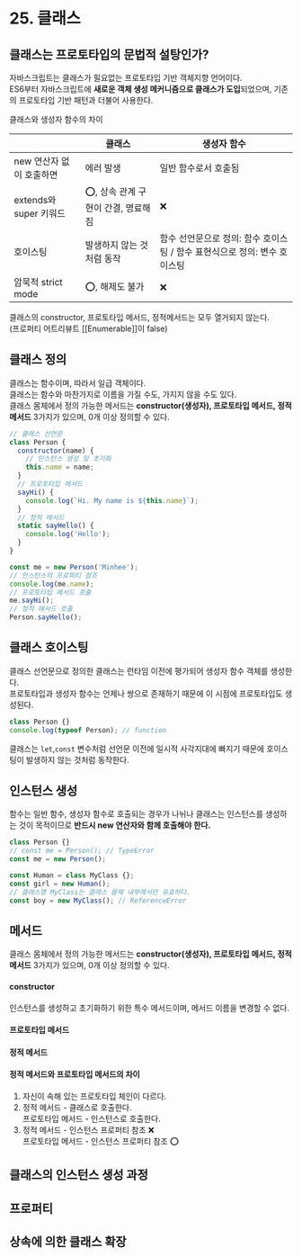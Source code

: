 # 25. 클래스
## 클래스는 프로토타입의 문법적 설탕인가?
자바스크립트는 클래스가 필요없는 프로토타입 기반 객체지향 언어이다.            
ES6부터 자바스크립트에 **새로운 객체 생성 메커니즘으로 클래스가 도입**되었으며, 기존의 프로토타입 기반 패턴과 더불어 사용한다.            
            
클래스와 생성자 함수의 차이            
            
||클래스|생성자 함수|            
|---|---|---|            
|new 연산자 없이 호출하면|에러 발생|일반 함수로서 호출됨|            
|extends와 super 키워드|⭕, 상속 관계 구현이 간결, 명료해짐|❌|            
|호이스팅|발생하지 않는 것처럼 동작|함수 선언문으로 정의: 함수 호이스팅 / 함수 표현식으로 정의: 변수 호이스팅|            
|암묵적 strict mode|⭕, 해제도 불가|❌|            
클래스의 constructor, 프로토타입 메서드, 정적메서드는 모두 열거되지 않는다.             
(프로퍼티 어트리뷰트 [[Enumerable]]이 false)            
            
## 클래스 정의
클래스는 함수이며, 따라서 일급 객체이다.            
클래스는 함수와 마찬가지로 이름을 가질 수도, 가지지 않을 수도 있다.            
클래스 몸체에서 정의 가능한 메서드는 **constructor(생성자), 프로토타입 메서드, 정적 메서드** 3가지가 있으며, 0개 이상 정의할 수 있다.            
```js
// 클래스 선언문
class Person {
  constructor(name) {
    // 인스턴스 생성 및 초기화
    this.name = name;
  }
  // 프로토타입 메서드
  sayHi() {
    console.log(`Hi. My name is ${this.name}`);
  }
  // 정적 메서드
  static sayHello() {
    console.log('Hello');
  }
}

const me = new Person('Minhee');
// 인스턴스의 프로퍼티 참조
console.log(me.name);
// 프로토타입 메서드 호출
me.sayHi();
// 정적 메서드 호출
Person.sayHello();
```

## 클래스 호이스팅
클래스 선언문으로 정의한 클래스는 런타임 이전에 평가되어 생성자 함수 객체를 생성한다.             
프로토타입과 생성자 함수는 언제나 쌍으로 존재하기 때문에 이 시점에 프로토타입도 생성된다.            
```js
class Person {}
console.log(typeof Person); // function
```
클래스는 `let`,`const` 변수처럼 선언문 이전에 일시적 사각지대에 빠지기 때문에 호이스팅이 발생하지 않는 것처럼 동작한다.            
            
## 인스턴스 생성
함수는 일반 함수, 생성자 함수로 호출되는 경우가 나뉘나 클래스는 인스턴스를 생성하는 것이 목적이므로 **반드시 new 연산자와 함께 호출해야 한다.**            
```js
class Person {}
// const me = Person(); // TypeError
const me = new Person();

const Human = class MyClass {};
const girl = new Human();
// 클래스명 MyClass는 클래스 몸체 내부에서만 유효하다.
const boy = new MyClass(); // ReferenceError
```
            
## 메서드
클래스 몸체에서 정의 가능한 메서드는 **constructor(생성자), 프로토타입 메서드, 정적 메서드** 3가지가 있으며, 0개 이상 정의할 수 있다.            
#### constructor
인스턴스를 생성하고 초기화하기 위한 특수 메서드이며, 메서드 이름을 변경할 수 없다.            
#### 프로토타입 메서드
#### 정적 메서드
#### 정적 메서드와 프로토타입 메서드의 차이
1. 자신이 속해 있는 프로토타입 체인이 다르다.            
2. 정적 메서드 - 클래스로 호출한다.            
프로토타입 메서드 - 인스턴스로 호출한다.            
3. 정적 메서드 - 인스턴스 프로퍼티 참조 ❌            
프로토타입 메서드 - 인스턴스 프로퍼티 참조 ⭕            
            
## 클래스의 인스턴스 생성 과정

## 프로퍼티

## 상속에 의한 클래스 확장
